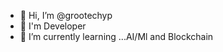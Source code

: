 - 👋 Hi, I’m @grootechyp
- 👀 I'm Developer
- 🌱 I’m currently learning ...AI/Ml and Blockchain


<!---
yash62795/yash62795 is a ✨ special ✨ repository because its `README.md` (this file) appears on your GitHub profile.
You can click the Preview link to take a look at your changes.
--->
